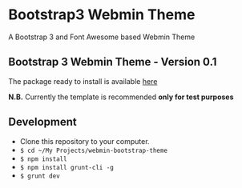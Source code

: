 Bootstrap3 Webmin Theme
=======================

A Bootstrap 3 and Font Awesome based Webmin Theme

Bootstrap 3 Webmin Theme - Version 0.1
------------------------------------------------------

The package ready to install is available [here](http://winfuture.it/webminbootstrap3/)

**N.B.** Currently the template is recommended **only for test purposes**


## Development

- Clone this repository to your computer.
- `$ cd ~/My Projects/webmin-bootstrap-theme`
- `$ npm install`
- `$ npm install grunt-cli -g`
- `$ grunt dev`